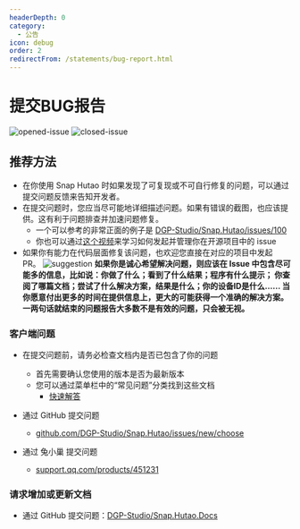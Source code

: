 ```yaml
---
headerDepth: 0
category:
  - 公告
icon: debug
order: 2
redirectFrom: /statements/bug-report.html
---
```


# 提交BUG报告

![opened-issue](https://img.shields.io/github/issues/DGP-Studio/Snap.Hutao?style=for-the-badge) ![closed-issue](https://img.shields.io/github/issues-closed/DGP-Studio/Snap.Hutao?style=for-the-badge&color=blue)

## 推荐方法

- 在你使用 Snap Hutao 时如果发现了可复现或不可自行修复的问题，可以通过提交问题反馈来告知开发者。
- 在提交问题时，您应当尽可能地详细描述问题。如果有错误的截图，也应该提供。这有利于问题排查并加速问题修复。
  - 一个可以参考的非常正面的例子是 [DGP-Studio/Snap.Hutao/issues/100](https://github.com/DGP-Studio/Snap.Hutao/issues/100)
  - 你也可以通过[这个视频](https://www.bilibili.com/video/BV18T411z7R4)来学习如何发起并管理你在开源项目中的 issue
- 如果你有能力在代码层面修复该问题，也欢迎您直接在对应的项目中发起 PR。 ![suggestion](https://img.alicdn.com/imgextra/i3/1797064093/O1CN01jXBMbe1g6du15k9kx_!!1797064093.jpg) **如果你是诚心希望解决问题，则应该在 Issue 中包含尽可能多的信息，比如说：你做了什么；看到了什么结果；程序有什么提示； 你查阅了哪篇文档；尝试了什么解决方案，结果是什么；你的设备ID是什么…… 当你愿意付出更多的时间在提供信息上，更大的可能获得一个准确的解决方案。 一两句话就结束的问题报告大多数不是有效的问题，只会被无视。**

### 客户端问题
  - 在提交问题前，请务必检查文档内是否已包含了你的问题
    - 首先需要确认您使用的版本是否为最新版本
    - 您可以通过菜单栏中的“常见问题”分类找到这些文档
      - [快速解答](../advanced/FAQ.md)

  - 通过 GitHub 提交问题 <Badge text="推荐" type="tip" />
    - [github.com/DGP-Studio/Snap.Hutao/issues/new/choose](https://github.com/DGP-Studio/Snap.Hutao/issues/new/choose)
  - 通过 兔小巢 提交问题
    - [support.qq.com/products/451231](https://support.qq.com/products/451231)

### 请求增加或更新文档
  - 通过 GitHub 提交问题：[DGP-Studio/Snap.Hutao.Docs](https://github.com/DGP-Studio/Snap.Hutao.Docs/issues/new/choose)